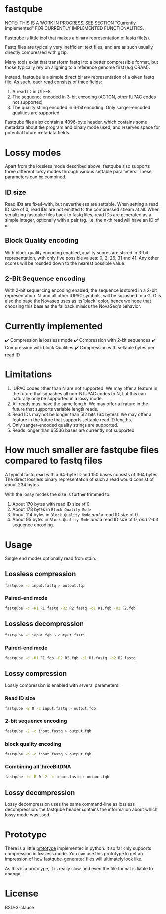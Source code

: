 fastqube
========

NOTE: THIS IS A WORK IN PROGRESS. SEE SECTION "Currently implemented" FOR
CURRENTLY IMPLEMENTED FUNCTIONALITIES.  

Fastqube is little tool that makes a binary representation of fastq file(s).

Fastq files are typically very inefficient text files, and are as such
usually directly compressed with gzip.

Many tools exist that transform fastq into a better compressible format,
but those typically rely on aligning to a reference genome first (e.g CRAM).

Instead, fastqube is a simple direct binary representation of a given fastq
file. As such, each read consists of three fields:

1. A read ID in UTF-8.
2. The sequence encoded in 3-bit encoding (ACTGN, other IUPAC codes
not supported)
3. The quality string encoded in 6-bit encoding. Only sanger-encoded qualities
are supported.

Fastqube files also contain a 4096-byte header, which contains some metadata
about the program and binary mode used, and reserves space for potential future
metadata fields.

# Lossy modes

Apart from the lossless mode described above, fastqube also supports three
different lossy modes through various settable parameters. These parameters
can be combined.

## ID size

Read IDs are fixed-with, but nevertheless are settable. When setting a read ID
size of 0, read IDs are not emitted to the compressed stream at all.
When serializing fastqube files back to fastq files, read IDs are generated as
a simple integer, optionally with a pair tag. I.e. the n-th read will have an
ID of `n`.

## Block Quality encoding

With block quality encoding enabled, quality scores are stored in 3-bit
representation, with only five possible values: 0, 2, 26, 31 and 41. Any other
scores will be rounded down to the nearest possible value.

## 2-Bit Sequence encoding

With 2-bit sequencing encoding enabled, the sequence is stored in a 2-bit
representation. N, and all other IUPAC symbols, will be squashed to a G.
G is also the base the Novaseq uses as its 'black' color, hence we hope that
choosing this base as the fallback mimics the NovaSeq's behavior.


# Currently implemented
✔️ Compression in lossless mode
✔️ Compression with 2-bit sequences
✔️ Compression with block Qualities
✔️ Compression with settable bytes per read ID


# Limitations

1. IUPAC codes other than N are not supported. We may offer a feature in the
future that squashes all non-N IUPAC codes to N, but this can naturally
only be supported in a lossy mode.
2. All reads must have the same length. We may offer a feature in the future
that supports variable length reads.
3. Read IDs may not be longer than 512 bits (64 bytes). We may offer a feature
in the future that supports settable read ID lengths.
4. Only sanger-encoded quality strings are supported.
5. Reads longer than 65536 bases are currently not supported


# How much smaller are fastqube files compared to fastq files

A typical fastq read with a 64-byte ID and 150 bases consists of 364 bytes.
The direct lossless binary representation of such a read would consist of
about 234 bytes.

With the lossy modes the size is further trimmed to:

1. About 170 bytes with read ID size of 0.
2. About 178 bytes in `Block Quality Mode`
3. About 114 bytes in `Block Quality Mode` _and_ a read ID size of 0.
4. About 95 bytes in `Block Quality Mode` _and_ a read ID size of 0, _and_
2-bit sequence encoding.


# Usage

Single end modes optionally read from stdin.

## Lossless compression
```bash
fastqube -c input.fastq > output.fqb
```

### Paired-end mode
```bash
fastqube -c -R1 R1.fastq -R2 R2.fastq -o1 R1.fqb -o2 R2.fqb
```

## Lossless decompression
```bash
fastqube -d input.fqb > output.fastq
```

### Paired-end mode
```bash
fastqube -d -R1 R1.fqb -R2 R2.fqb -o1 R1.fastq -o2 R2.fastq
```

## Lossy compression
Lossly compression is enabled with several parameters:

### Read ID size

```bash
fastqube -B 0 -c input.fastq > output.fqb
```

### 2-bit sequence encoding

```bash
fastqube -2 -c input.fastq > output.fqb
```

### block quality encoding

```bash
fastqube -b -c input.fastq > output.fqb
```

### Combining all threeBitDNA

```bash
fastqube -b -B 0 -2 -c input.fastq > output.fqb
```

## Lossy decompression

Lossy decompression uses the same command-line as lossless decompression:
the fastqube header contains the information about which lossy mode was used.


# Prototype

There is a little [prototype](prototype.py) implemented in python. It so far
only supports compression in lossless mode. You can use this prototype
to get an impression of how fastqube-generated files will ultimately look like.

As this is a prototype, it is really slow, and even the file format is liable
to change.    


# License

BSD-3-clause

